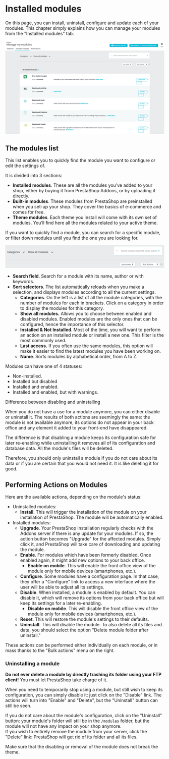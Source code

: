 # Installed modules

On this page, you can install, uninstall, configure and update each of your modules. This chapter simply explains how you can manage your modules from the "Installed modules" tab.

![](../../../../.gitbook/assets/51185201.png)

## The modules list <a id="Installedmodules-Themoduleslist"></a>

This list enables you to quickly find the module you want to configure or edit the settings of.

It is divided into 3 sections:

* **Installed modules**. These are all the modules you’ve added to your shop, either by buying it from PrestaShop Addons, or by uploading it directly.
* **Built-in modules**. These modules from PrestaShop are preinstalled when you set-up your shop. They cover the basics of e-commerce and comes for free.
* **Theme modules**. Each theme you install will come with its own set of modules. You’ll find here all the modules related to your active theme.

If you want to quickly find a module, you can search for a specific module, or filter down modules until you find the one you are looking for.

![](../../../../.gitbook/assets/51185200%20%283%29.png)

* **Search field**. Search for a module with its name, author or with keywords.
* **Sort selectors**. The list automatically reloads when you make a selection, and displays modules according to all the current settings.
  * **Categories**. On the left is a list of all the module categories, with the number of modules for each in brackets. Click on a category in order to display the modules for this category.
  * **Show all modules.** Allows you to choose between enabled and disabled modules. Enabled modules are the only ones that can be configured, hence the importance of this selector.
  * **Installed & Not Installed**. Most of the time, you will want to perform an action on an installed module or install a new one. This filter is the most commonly used.
  * **Last access.** If you often use the same modules, this option will make it easier to find the latest modules you have been working on.
  * **Name**. Sorts modules by alphabetical order, from A to Z.

Modules can have one of 4 statuses:

* Non-installed.
* Installed but disabled
* Installed and enabled.
* Installed and enabled, but with warnings.  

Difference between disabling and uninstalling

When you do not have a use for a module anymore, you can either disable or uninstall it. The results of both actions are seemingly the same: the module is not available anymore, its options do not appear in your back office and any element it added to your front-end have disappeared.

The difference is that disabling a module keeps its configuration safe for later re-enabling while uninstalling it removes all of its configuration and database data. All the module's files will be deleted.

Therefore, you should only uninstall a module if you do not care about its data or if you are certain that you would not need it. It is like deleting it for good.

## Performing Actions on Modules <a id="Installedmodules-PerformingActionsonModules"></a>

Here are the available actions, depending on the module's status:

* Uninstalled modules:
  * **Install**. This will trigger the installation of the module on your installation of PrestaShop. The module will be automatically enabled.  
* Installed modules:
  * **Upgrade**. Your PrestaShop installation regularly checks with the Addons server if there is any update for your modules. If so, the action button becomes "Upgrade" for the affected modules. Simply click it, and PrestaShop will take care of downloading and updating the module.
  * **Enable**. For modules which have been formerly disabled. Once enabled again, it might add new options to your back office.
    * **Enable on mobile**. This will enable the front office view of the module only for mobile devices \(smartphones, etc.\).
  * **Configure**. Some modules have a configuration page. In that case, they offer a "Configure" link to access a new interface where the user will be able to adjust all its settings.
  * **Disable**. When installed, a module is enabled by default. You can disable it, which will remove its options from your back office but will keep its settings for a later re-enabling.
    * **Disable on mobile**. This will disable the front office view of the module only for mobile devices \(smartphones, etc.\).
  * **Reset**. This will restore the module's settings to their defaults.
  * **Uninstall**. This will disable the module. To also delete all its files and data, you should select the option "Delete module folder after uninstall."

These actions can be performed either individually on each module, or in mass thanks to the "Bulk actions" menu on the right.

### Uninstalling a module <a id="Installedmodules-Uninstallingamodule"></a>

**Do not ever delete a module by directly trashing its folder using your FTP client!** You must let PrestaShop take charge of it.

When you need to temporarily stop using a module, but still wish to keep its configuration, you can simply disable it: just click on the "Disable" link. The actions will turn into "Enable" and "Delete", but the "Uninstall" button can still be seen.

If you do not care about the module's configuration, click on the "Uninstall" button: your module's folder will still be in the `/modules` folder, but the module will not have any impact on your shop anymore.  
If you wish to entirely remove the module from your server, click the "Delete" link: PrestaShop will get rid of its folder and all its files.

Make sure that the disabling or removal of the module does not break the theme.

